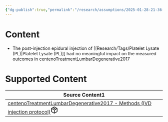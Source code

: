 ```yaml
---
{"dg-publish":true,"permalink":"/research/assumptions/2025-01-28-21-36-20/","updated":"2025-01-28T21:36:20-05:00"}
---
```


# Content
- The post-injection epidural injection of [[Research/Tags/Platelet Lysate (PL)\|Platelet Lysate (PL)]] had no meaningful impact on the measured outcomes in centenoTreatmentLumbarDegenerative2017
# Supported Content
<div><table class="dataview table-view-table"><thead class="table-view-thead"><tr class="table-view-tr-header"><th class="table-view-th"><span>Source Content</span><span class="dataview small-text">1</span></th></tr></thead><tbody class="table-view-tbody"><tr><td><span><a data-tooltip-position="top" aria-label="Research/Source Content/centenoTreatmentLumbarDegenerative2017 - Methods (IVD injection protocol).md" data-href="Research/Source Content/centenoTreatmentLumbarDegenerative2017 - Methods (IVD injection protocol).md" href="Research/Source Content/centenoTreatmentLumbarDegenerative2017 - Methods (IVD injection protocol).md" class="internal-link" target="_blank" rel="noopener nofollow" fileclass-name="Research Links">centenoTreatmentLumbarDegenerative2017 - Methods (IVD injection protocol)</a><a class="metadata-menu fileclass-icon"><svg xmlns="http://www.w3.org/2000/svg" width="24" height="24" viewBox="0 0 24 24" fill="none" stroke="currentColor" stroke-width="2" stroke-linecap="round" stroke-linejoin="round" class="svg-icon lucide-package"><path d="m7.5 4.27 9 5.15"></path><path d="M21 8a2 2 0 0 0-1-1.73l-7-4a2 2 0 0 0-2 0l-7 4A2 2 0 0 0 3 8v8a2 2 0 0 0 1 1.73l7 4a2 2 0 0 0 2 0l7-4A2 2 0 0 0 21 16Z"></path><path d="m3.3 7 8.7 5 8.7-5"></path><path d="M12 22V12"></path></svg></a></span></td></tr></tbody></table></div>

